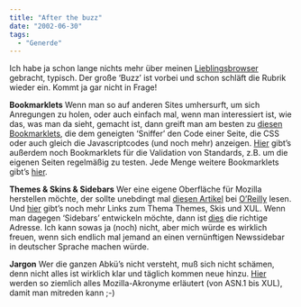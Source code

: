 ```yaml
---
title: "After the buzz"
date: "2002-06-30"
tags:
  - "Generde"
---
```


Ich habe ja schon lange nichts mehr über meinen [Lieblingsbrowser](http://www.mozilla.org "mozilla browser") gebracht, typisch. Der große ‘Buzz’ ist vorbei und schon schläft die Rubrik wieder ein. Kommt ja gar nicht in Frage!

**Bookmarklets**
Wenn man so auf anderen Sites umhersurft, um sich Anregungen zu holen, oder auch einfach mal, wenn man interessiert ist, wie das, was man da sieht, gemacht ist, dann greift man am besten zu [diesen Bookmarklets](http://www.squarefree.com/bookmarklets/webdevel.html "Web Development Bookmarklets für Mozilla"), die dem geneigten ‘Sniffer’ den Code einer Seite, die CSS oder auch gleich die Javascriptcodes (und noch mehr) anzeigen. [Hier](http://www.squarefree.com/bookmarklets/validation.html "Validation Bookmarklets für Mozilla") gibt’s außerdem noch Bookmarklets für die Validation von Standards, z.B. um die eigenen Seiten regelmäßig zu testen. Jede Menge weitere Bookmarklets gibt’s [hier](http://www.squarefree.com/bookmarklets/ "The power of JavaScript in the hands of the user.").

**Themes & Skins & Sidebars**
Wer eine eigene Oberfläche für Mozilla herstellen möchte, der sollte unebdingt mal [diesen Artikel](http://www.oreillynet.com/lpt/a/network/2000/05/19/magazine/skins.html "How to change Your look with Mozilla Skins") bei [O’Reilly](http://www.oreillynet.com/ "O'Reilly Network") lesen. Und [hier](http://www.mozilla.org/catalog/end-user/customizing/themes/ "mozilla.org") gibt’s noch mehr Links zum Thema Themes, Skis und XUL. Wenn man dagegen ‘Sidebars’ entwickeln möchte, dann ist [dies](http://developer.netscape.com/docs/manuals/browser/sidebar/ "Netscape Sidebar Developer Page") die richtige Adresse. Ich kann sowas ja (noch) nicht, aber mich würde es wirklich freuen, wenn sich endlich mal jemand an einen vernünftigen Newssidebar in deutscher Sprache machen würde.

**Jargon**
Wer die ganzen Abkü’s nicht versteht, muß sich nicht schämen, denn nicht alles ist wirklich klar und täglich kommen neue hinzu. [Hier](http://www.mozilla.org/docs/jargon.html "Mozilla Jargon File") werden so ziemlich alles Mozilla-Akronyme erläutert (von ASN.1 bis XUL), damit man mitreden kann ;-)
